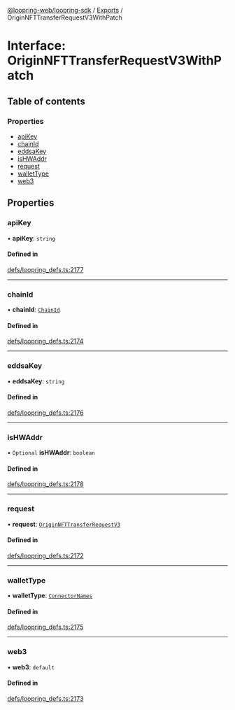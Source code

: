 [@loopring-web/loopring-sdk](../README.md) / [Exports](../modules.md) / OriginNFTTransferRequestV3WithPatch

# Interface: OriginNFTTransferRequestV3WithPatch

## Table of contents

### Properties

- [apiKey](OriginNFTTransferRequestV3WithPatch.md#apikey)
- [chainId](OriginNFTTransferRequestV3WithPatch.md#chainid)
- [eddsaKey](OriginNFTTransferRequestV3WithPatch.md#eddsakey)
- [isHWAddr](OriginNFTTransferRequestV3WithPatch.md#ishwaddr)
- [request](OriginNFTTransferRequestV3WithPatch.md#request)
- [walletType](OriginNFTTransferRequestV3WithPatch.md#wallettype)
- [web3](OriginNFTTransferRequestV3WithPatch.md#web3)

## Properties

### apiKey

• **apiKey**: `string`

#### Defined in

[defs/loopring_defs.ts:2177](https://github.com/Loopring/loopring_sdk/blob/edf273a/src/defs/loopring_defs.ts#L2177)

___

### chainId

• **chainId**: [`ChainId`](../enums/ChainId.md)

#### Defined in

[defs/loopring_defs.ts:2174](https://github.com/Loopring/loopring_sdk/blob/edf273a/src/defs/loopring_defs.ts#L2174)

___

### eddsaKey

• **eddsaKey**: `string`

#### Defined in

[defs/loopring_defs.ts:2176](https://github.com/Loopring/loopring_sdk/blob/edf273a/src/defs/loopring_defs.ts#L2176)

___

### isHWAddr

• `Optional` **isHWAddr**: `boolean`

#### Defined in

[defs/loopring_defs.ts:2178](https://github.com/Loopring/loopring_sdk/blob/edf273a/src/defs/loopring_defs.ts#L2178)

___

### request

• **request**: [`OriginNFTTransferRequestV3`](OriginNFTTransferRequestV3.md)

#### Defined in

[defs/loopring_defs.ts:2172](https://github.com/Loopring/loopring_sdk/blob/edf273a/src/defs/loopring_defs.ts#L2172)

___

### walletType

• **walletType**: [`ConnectorNames`](../enums/ConnectorNames.md)

#### Defined in

[defs/loopring_defs.ts:2175](https://github.com/Loopring/loopring_sdk/blob/edf273a/src/defs/loopring_defs.ts#L2175)

___

### web3

• **web3**: `default`

#### Defined in

[defs/loopring_defs.ts:2173](https://github.com/Loopring/loopring_sdk/blob/edf273a/src/defs/loopring_defs.ts#L2173)

